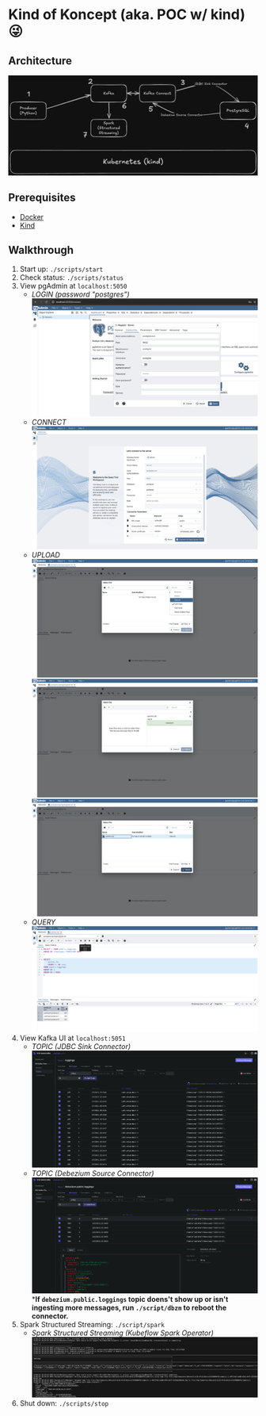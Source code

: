 # Kind of Koncept (aka. POC w/ kind) 😜

## Architecture

![architecture](imgs/img_10.png)

## Prerequisites

- [Docker](https://docs.docker.com/engine/install/)
- [Kind](https://kind.sigs.k8s.io/docs/user/quick-start/#installation)

## Walkthrough

1. Start up: `./scripts/start`
2. Check status: `./scripts/status`
3. View pgAdmin at `localhost:5050`
    - *LOGIN (password "postgres")* ![login](imgs/img_1.png)
    - *CONNECT* ![connect](imgs/img_2.png)
    - *UPLOAD* ![upload_1](imgs/img_3.png) ![upload_2](imgs/img_4.png) ![upload_3](imgs/img_5.png)
    - *QUERY* ![query](imgs/img_6.png)
4. View Kafka UI at `localhost:5051`
    - *TOPIC (JDBC Sink Connector)* ![topic](imgs/img_7.png)
    - *TOPIC (Debezium Source Connector)* ![topic](imgs/img_8.png)
    ***If `debezium.public.loggings` topic doens't show up or isn't ingesting more messages, run `./script/dbzm` to reboot the connector.**
5. Spark Structured Streaming: `./script/spark`
    - *Spark Structured Streaming (Kubeflow Spark Operator)* ![stream](imgs/img_9.png)
6. Shut down: `./scripts/stop`
